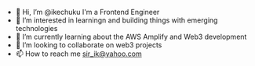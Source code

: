- 👋 Hi, I’m @ikechuku I'm a Frontend Engineer
- 👀 I’m interested in learningn and building things with emerging technologies 
- 🌱 I’m currently learning about the AWS Amplify and Web3 development  
- 💞️ I’m looking to collaborate on web3 projects 
- 📫 How to reach me sir_ik@yahoo.com 

<!---
ikechuku/ikechuku is a ✨ special ✨ repository because its `README.md` (this file) appears on your GitHub profile.
You can click the Preview link to take a look at your changes.
--->
